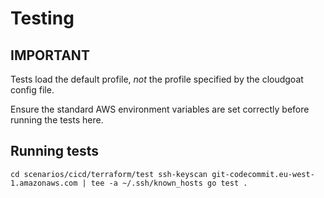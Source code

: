 # Testing

## IMPORTANT

Tests load the default profile, *not* the profile specified by the cloudgoat config file.

Ensure the standard AWS environment variables are set correctly before running the tests here.

## Running tests

``
cd scenarios/cicd/terraform/test
ssh-keyscan git-codecommit.eu-west-1.amazonaws.com | tee -a ~/.ssh/known_hosts
go test .
``

